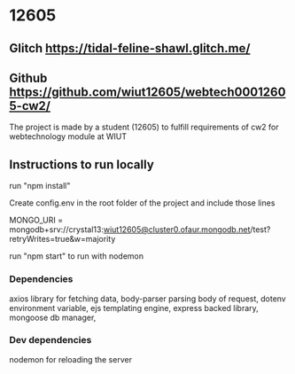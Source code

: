 # 12605

## Glitch https://tidal-feline-shawl.glitch.me/

## Github https://github.com/wiut12605/webtech00012605-cw2/

The project is made by a student (12605) to fulfill requirements of cw2 for webtechnology module at WIUT

## Instructions to run locally

run "npm install"

Create config.env in the root folder of the project and include those lines

MONGO_URI = mongodb+srv://crystal13:wiut12605@cluster0.ofaur.mongodb.net/test?retryWrites=true&w=majority

run "npm start" to run with nodemon

### Dependencies

axios library for fetching data,
body-parser parsing body of request,
dotenv environment variable,
ejs templating engine,
express backed library,
mongoose db manager,

### Dev dependencies

nodemon for reloading the server

